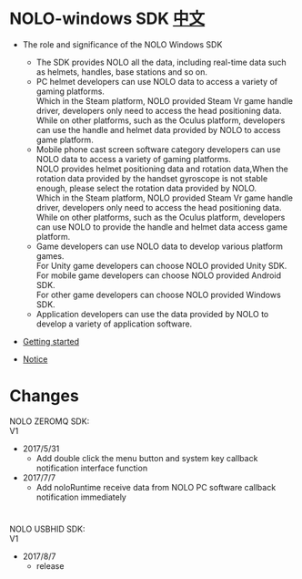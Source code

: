 # NOLO-windows SDK   [中文](https://github.com/NOLOVR/NOLO-Windows-SDK/blob/master/README_CN.md)

- The role and significance of the NOLO Windows SDK  
    * The SDK provides NOLO all the data, including real-time data such as helmets, handles, base stations and so on.  
    * PC helmet developers can use NOLO  data to access  a variety of gaming platforms.  
      Which in the Steam platform, NOLO provided Steam Vr game handle driver, developers only need to access the head positioning data.  
      While on other platforms, such as the Oculus platform, developers can use the handle and helmet data provided by NOLO to access game platform.  
    * Mobile phone cast screen software category developers can use NOLO  data to access  a variety of   gaming platforms.  
      NOLO provides helmet positioning data and rotation data,When the rotation data provided by the handset gyroscope is not stable enough, please select the rotation data provided by NOLO.  
      Which in the Steam platform, NOLO provided Steam Vr game handle driver, developers only need to access the head positioning data.  
      While on other platforms, such as the Oculus platform, developers can use NOLO to provide the handle and helmet data access game platform.   
    * Game developers can use NOLO data to develop various platform games.  
      For Unity game developers can choose NOLO provided Unity SDK.  
      For mobile game developers can choose NOLO provided Android SDK.  
      For other game developers can choose NOLO provided Windows SDK.  
    * Application developers can use the data provided by NOLO to develop a variety of application software.   
   

- [Getting started](https://github.com/NOLOVR/NOLO-Windows-SDK/blob/master/GetStarted.md) 
- [Notice](https://github.com/NOLOVR/NOLO-Windows-SDK/blob/master/NOLOVR/NOLO_USBHID_SDK/Notice_EN.pdf)
 
# Changes  
NOLO ZEROMQ SDK:  
V1
- 2017/5/31  
  * Add double click the menu button and system key callback notification interface function 
- 2017/7/7  
  * Add noloRuntime receive data from NOLO PC software callback notification immediately  
#
NOLO USBHID SDK:  
V1
- 2017/8/7
  * release
#

        
        
